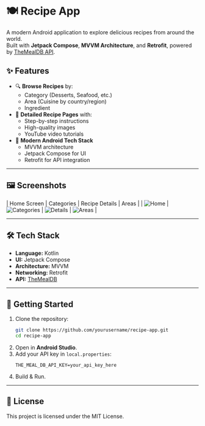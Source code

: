 # 🍽️ Recipe App

A modern Android application to explore delicious recipes from around the world.  
Built with **Jetpack Compose**, **MVVM Architecture**, and **Retrofit**, powered by [TheMealDB API](https://www.themealdb.com/).  

## ✨ Features
- 🔍 **Browse Recipes** by:
  - Category (Desserts, Seafood, etc.)
  - Area (Cuisine by country/region)
  - Ingredient
- 📄 **Detailed Recipe Pages** with:
  - Step-by-step instructions
  - High-quality images
  - YouTube video tutorials
- 📱 **Modern Android Tech Stack**
  - MVVM architecture
  - Jetpack Compose for UI
  - Retrofit for API integration

---

## 🖼 Screenshots

| Home Screen | Categories | Recipe Details | Areas |
| ![Home](screenshots/Homepage.jpg) | ![Categories](screenshots/Categorypage.jpg) | ![Details](screenshots/Reciepepage.jpg) | ![Areas](screenshots/Areaspage.jpg) |

---

## 🛠 Tech Stack
- **Language:** Kotlin
- **UI:** Jetpack Compose
- **Architecture:** MVVM
- **Networking:** Retrofit
- **API:** [TheMealDB](https://www.themealdb.com/)

---

## 🚀 Getting Started
1. Clone the repository:
   ```bash
   git clone https://github.com/yourusername/recipe-app.git
   cd recipe-app
   ```
2. Open in **Android Studio**.
3. Add your API key in `local.properties`:
   ```properties
   THE_MEAL_DB_API_KEY=your_api_key_here
   ```
4. Build & Run.

---

## 📜 License
This project is licensed under the MIT License.
